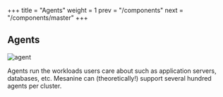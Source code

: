 +++
title = "Agents"
weight = 1
prev = "/components"
next = "/components/master"
+++

## Agents

![agent](/images/mesanine_agent.png)

Agents run the workloads users care about such as application servers, databases, etc. Mesanine can (theoretically!) support several hundred agents per cluster.



